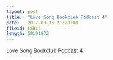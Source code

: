 ```yaml
---
layout: post
title:  "Love Song Bookclub Podcast 4"
date:   2017-03-15 21:20:00
fileid: LSBC4
length: 58191872 
---
```


Love Song Bookclub Podcast 4
